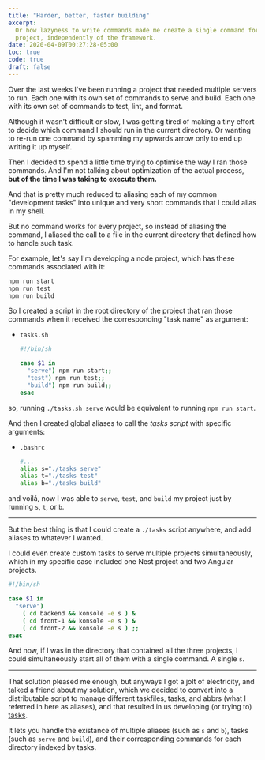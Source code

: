 ```yaml
---
title: "Harder, better, faster building"
excerpt:
  Or how lazyness to write commands made me create a single command for every
  project, independently of the framework.
date: 2020-04-09T00:27:28-05:00
toc: true
code: true
draft: false
---
```


Over the last weeks I've been running a project that needed multiple servers to
run. Each one with its own set of commands to serve and build. Each one with its
own set of commands to test, lint, and format.

Although it wasn't difficult or slow, I was getting tired of making a tiny
effort to decide which command I should run in the current directory. Or wanting
to re-run one command by spamming my upwards arrow only to end up writing it up
myself.

Then I decided to spend a little time trying to optimise the way I ran those
commands. And I'm not talking about optimization of the actual process, **but of
the time I was taking to execute them.**

And that is pretty much reduced to aliasing each of my common "development
tasks" into unique and very short commands that I could alias in my shell.

But no command works for every project, so instead of aliasing the command, I
aliased the call to a file in the current directory that defined how to handle
such task.

For example, let's say I'm developing a node project, which has these commands
associated with it:

```sh
npm run start
npm run test
npm run build
```

So I created a script in the root directory of the project that ran those
commands when it received the corresponding "task name" as argument:

- `tasks.sh`

  ```sh
  #!/bin/sh

  case $1 in
    "serve") npm run start;;
    "test") npm run test;;
    "build") npm run build;;
  esac
  ```

so, running `./tasks.sh serve` would be equivalent to running `npm run start`.

And then I created global aliases to call the _tasks script_ with specific
arguments:

- `.bashrc`

  ```sh
  #...
  alias s="./tasks serve"
  alias t="./tasks test"
  alias b="./tasks build"
  ```

and voilá, now I was able to `serve`, `test`, and `build` my project just by
running `s`, `t`, or `b`.

---

But the best thing is that I could create a `./tasks` script anywhere, and add
aliases to whatever I wanted.

I could even create custom tasks to serve multiple projects simultaneously,
which in my specific case included one Nest project and two Angular projects.

```sh
#!/bin/sh

case $1 in
  "serve")
    ( cd backend && konsole -e s ) &
    ( cd front-1 && konsole -e s ) &
    ( cd front-2 && konsole -e s ) ;;
esac
```

And now, if I was in the directory that contained all the three projects, I
could simultaneously start all of them with a single command. A single `s`.

---

That solution pleased me enough, but anyways I got a jolt of electricity, and
talked a friend about my solution, which we decided to convert into a
distributable script to manage different taskfiles, tasks, and abbrs (what I
referred in here as aliases), and that resulted in us developing (or trying to)
[tasks].

It lets you handle the existance of multiple aliases (such as `s` and `b`),
tasks (such as `serve` and `build`), and their corresponding commands for each
directory indexed by tasks.

[tasks]: https://github.com/daque-dev/tasks.sh
